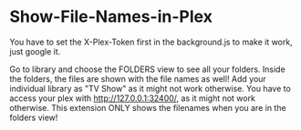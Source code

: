 # Show-File-Names-in-Plex
You have to set the X-Plex-Token first in the background.js to make it work, just google it.

Go to library and choose the FOLDERS view to see all your folders. Inside the folders, the files are shown with the file names as well! Add your individual library as "TV Show" as it might not work otherwise. You have to access your plex with http://127.0.0.1:32400/, as it might not work otherwise. This extension ONLY shows the filenames when you are in the folders view!


